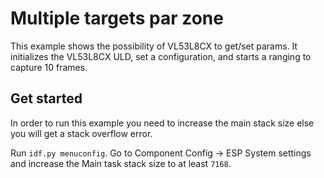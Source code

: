 # Multiple targets par zone
This example shows the possibility of VL53L8CX to get/set params. It initializes the VL53L8CX ULD, set a configuration, and starts a ranging to capture 10 frames.
## Get started
In order to run this example you need to increase the main stack size else you will get a stack overflow error.

Run `idf.py menuconfig`. Go to Component Config -> ESP System settings and increase the Main task stack size to at least `7168`.

